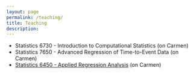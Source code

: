 ```yaml
---
layout: page
permalink: /teaching/
title: Teaching
description: 
---
```


<ul>

  <li>  <a>Statistics 6730 - Introduction to Computational Statistics</a> (on Carmen) </li>

  <li>  <a>Statistics 7650 - Advanced Regression of Time-to-Event Data</a> (on Carmen) </li>

  <li>  <a class="page-link" href="{{ '/stat6450/' | prepend: site.baseurl | prepend: site.url }}">Statistics 6450 - Applied Regression Analysis</a> (on Carmen) </li>

</ul>
  
